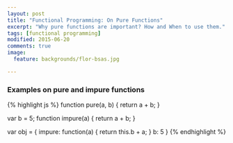 ```yaml
---
layout: post
title: "Functional Programming: On Pure Functions"
excerpt: "Why pure functions are important? How and When to use them."
tags: [functional programming]
modified: 2015-06-20
comments: true
image:
  feature: backgrounds/flor-bsas.jpg

---
```


### Examples on pure and impure functions

{% highlight js %}
function pure(a, b) {
  return a + b;
}

var b = 5;
function impure(a) {
  return a + b;
}

var obj = {
  impure: function(a) {
    return this.b + a;
  }
  b: 5
}
{% endhighlight %}
